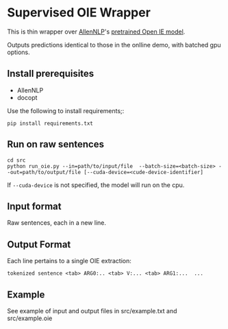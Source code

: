 # Supervised OIE Wrapper

This is thin wrapper over [AllenNLP](allennlp.org)'s [pretrained Open IE model](https://demo.allennlp.org/open-information-extraction).

Outputs predictions identical to those in the onlline demo, with batched gpu options.

## Install prerequisites

* AllenNLP
* docopt

Use the following to install requirements;:

    pip install requirements.txt

## Run on raw sentences

    cd src
    python run_oie.py --in=path/to/input/file  --batch-size=<batch-size> --out=path/to/output/file [--cuda-device=<cude-device-identifier]
    
If `--cuda-device` is not specified, the model will run on the cpu.

## Input format

Raw sentences, each in a new line.

## Output Format
Each line pertains to a single OIE extraction:

    tokenized sentence <tab> ARG0:.. <tab> V:... <tab> ARG1:...  ...

## Example

See example of input and output files in src/example.txt and src/example.oie
